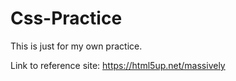 # Css-Practice

This is just for my own practice.

Link to reference site: https://html5up.net/massively